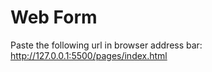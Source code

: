# Web Form

Paste the following url in browser address bar: 
    http://127.0.0.1:5500/pages/index.html